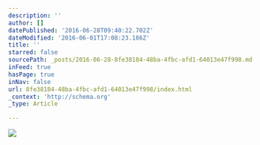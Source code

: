 ```yaml
---
description: ''
author: []
datePublished: '2016-06-28T09:40:22.702Z'
dateModified: '2016-06-01T17:08:23.186Z'
title: ''
starred: false
sourcePath: _posts/2016-06-28-8fe38184-48ba-4fbc-afd1-64013e47f998.md
inFeed: true
hasPage: true
inNav: false
url: 8fe38184-48ba-4fbc-afd1-64013e47f998/index.html
_context: 'http://schema.org'
_type: Article

---
```

![](https://the-grid-user-content.s3-us-west-2.amazonaws.com/79444bd6-54a4-4e3d-b43f-6857c29791c0.jpg)